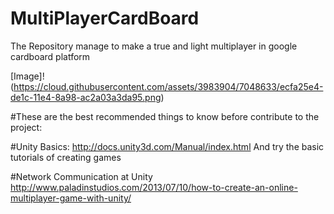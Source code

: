 # MultiPlayerCardBoard
The Repository manage to make a true and light multiplayer  in google cardboard platform

[Image]!(https://cloud.githubusercontent.com/assets/3983904/7048633/ecfa25e4-de1c-11e4-8a98-ac2a03a3da95.png)



#These are the best recommended things to  know before contribute to the project:


#Unity Basics:
http://docs.unity3d.com/Manual/index.html
And try the basic tutorials of creating games


#Network Communication at Unity
  http://www.paladinstudios.com/2013/07/10/how-to-create-an-online-multiplayer-game-with-unity/
